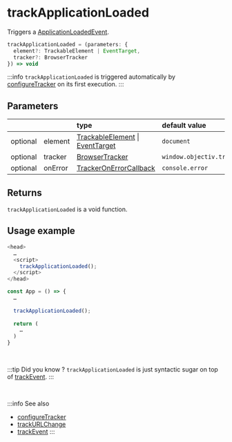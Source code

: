 # trackApplicationLoaded

Triggers a [ApplicationLoadedEvent](/taxonomy/events/ApplicationLoadedEvent.md).

```typescript
trackApplicationLoaded = (parameters: {
  element?: TrackableElement | EventTarget,
  tracker?: BrowserTracker
}) => void
```

:::info
`trackApplicationLoaded` is triggered automatically by [configureTracker](/tracking/api-reference/general/configureTracker.md) on its first execution.
:::

## Parameters
|          |         | type                                                                                                                                                      | default value
| :-:      | :--     | :--                                                                                                                                                       | :--           
| optional | element | [TrackableElement](/tracking/core-concepts/elements.md#trackable-elements) \| [EventTarget](https://developer.mozilla.org/en-US/docs/Web/API/EventTarget) | `document`
| optional | tracker | [BrowserTracker](/tracking/api-reference/general/BrowserTracker.md)                                                                                    | `window.objectiv.tracker`
| optional | onError | [TrackerOnErrorCallback](/tracking/api-reference/general/TrackerOnErrorCallback.md)                                                                    | `console.error`

## Returns
`trackApplicationLoaded` is a void function.

## Usage example

```typescript jsx
<head>
  …
  <script>
    trackApplicationLoaded();
  </script>
</head>
```

```typescript jsx
const App = () => {
  …
  
  trackApplicationLoaded();
  
  return (
    …
  )
}
```

<br />

:::tip Did you know ?
`trackApplicationLoaded` is just syntactic sugar on top of [trackEvent](/tracking/api-reference/low-level/trackEvent.md).
:::

<br />

:::info See also
- [configureTracker](/tracking/api-reference/general/configureTracker.md)
- [trackURLChange](/tracking/api-reference/event-trackers/trackURLChange.md)
- [trackEvent](/tracking/api-reference/low-level/trackEvent.md)
:::
